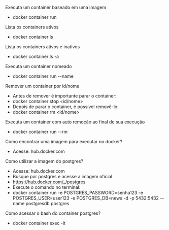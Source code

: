 Executa um container baseado em uma imagem
- docker container run <path image>

Lista os containers ativos
- docker container ls

Lista os containers ativos e inativos
- docker container ls -a

Executa um container nomeado
- docker container run --name <nome container> <nome-imagem>

Remover um container por id/nome
- Antes de remover é importante parar o container:
- docker container stop <id/nome>
- Depois de parar o container, é possível removê-lo:
- docker container rm <id/nome>

Executa um container com auto remoção ao final de sua execução
- docker container run --rm <nome-imagem>

Como encontrar uma imagem para executar no docker?
- Acesse: hub.docker.com

Como utilizar a imagem do postgres?
- Acesse: hub.docker.com
- Busque por postgres e acesse a imagem oficial
- https://hub.docker.com/_/postgres
- Execute o comando no terminal:
- docker container run -e POSTGRES_PASSWORD=senha123 -e POSTGRES_USER=user123 -e POSTGRES_DB=news -d -p 5432:5432 --name postgresdb postgres

Como acessar o bash do container postgres?
- docker container exec -it <container-id>

